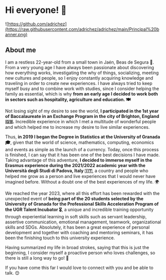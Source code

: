 # Hi everyone! 👋  

![https://github.com/adrichez](https://raw.githubusercontent.com/adrichez/adrichez/main/Principal%20banner.png)

## About me
I am a restless 22-year-old from a small town in Jaén, Beas de Segura 🌳. From a very young age I have always been passionate about discovering how everything works, investigating the why of things, socializing, meeting new cultures and people, so I enjoy constantly acquiring knowledge and traveling in order to create new experiences. I have always tried to keep myself busy and to combine work with studies, since I consider helping the family as essential, which is why **from an early age I decided to work both in sectors such as hospitality, agriculture and education. 🍽️**

Not losing sight of my desire to see the world, **I participated in the 1st year of Baccalaureate in an Exchange Program in the city of Brighton, England 🇬🇧.** Incredible experience in which I met a multitude of wonderful people and which helped me to increase my desire to live similar experiences.

Thus, **in 2019 I began the Degree in Statistics at the University of Granada 🎓**, given that the world of science, mathematics, computing, economics and events as simple as the launch of a currency. Today, once this process is finished, I can say that it has been one of the best decisions I have made. Taking advantage of this adventure, **I decided to immerse myself in the Erasmus experience during the 2021/2022 academic year with the Università degli Studi di Padova, Italy 🇮🇹**, a country and people who helped me grow as a person and live experiences that I would never have imagined before. Without a doubt one of the best experiences of my life. 🌍

We reached the year 2023, where all this effort has been rewarded with the unexpected event of **being part of the 20 students selected by the University of Granada for the Professional Skills Acceleration Program of the UGR Talent Incubator 🎖️**, a unique and incredible training opportunity through experiential learning in soft skills such as servant leadership, assertive communication, emotional management, teamwork, organizational skills and SDGs. Absolutely, it has been a great experience of personal development and together with coaching and mentoring seminars, it has been the finishing touch to this university experience.

Having summarized my life in broad strokes, saying that this is just the beginning, I consider myself a proactive person who loves challenges, so there is still a long way to go! 💪

If you have come this far I would love to connect with you and be able to talk. 😊
